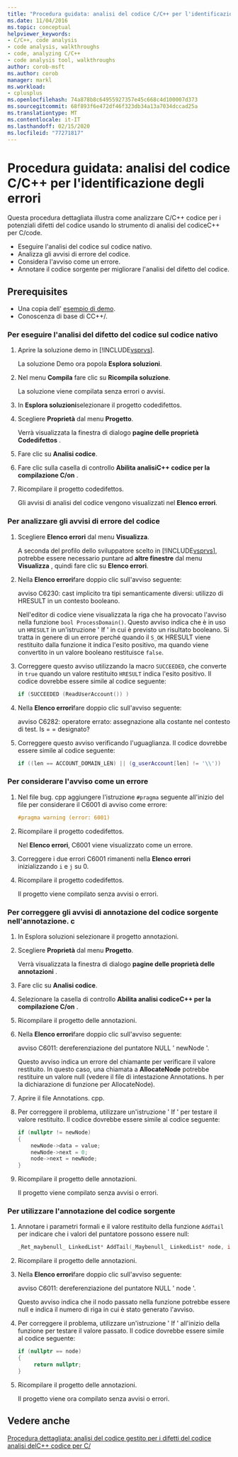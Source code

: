 ```yaml
---
title: "Procedura guidata: analisi del codice C/C++ per l'identificazione degli errori"
ms.date: 11/04/2016
ms.topic: conceptual
helpviewer_keywords:
- C/C++, code analysis
- code analysis, walkthroughs
- code, analyzing C/C++
- code analysis tool, walkthroughs
author: corob-msft
ms.author: corob
manager: markl
ms.workload:
- cplusplus
ms.openlocfilehash: 74a878b8c64955927357e45c668c4d100007d373
ms.sourcegitcommit: 68f893f6e472df46f323db34a13a7034dccad25a
ms.translationtype: MT
ms.contentlocale: it-IT
ms.lasthandoff: 02/15/2020
ms.locfileid: "77271817"
---
```

# <a name="walkthrough-analyzing-cc-code-for-defects"></a>Procedura guidata: analisi del codice C/C++ per l'identificazione degli errori

Questa procedura dettagliata illustra come analizzare C/C++ codice per i potenziali difetti del codice usando lo strumento di analisi del codiceC++ per C/code.

- Eseguire l'analisi del codice sul codice nativo.
- Analizza gli avvisi di errore del codice.
- Considera l'avviso come un errore.
- Annotare il codice sorgente per migliorare l'analisi del difetto del codice.

## <a name="prerequisites"></a>Prerequisites

- Una copia dell' [esempio di demo](../code-quality/demo-sample.md).
- Conoscenza di base di CC++/.

### <a name="to-run-code-defect-analysis-on-native-code"></a>Per eseguire l'analisi del difetto del codice sul codice nativo

1. Aprire la soluzione demo in [!INCLUDE[vsprvs](../code-quality/includes/vsprvs_md.md)].

     La soluzione Demo ora popola **Esplora soluzioni**.

2. Nel menu **Compila** fare clic su **Ricompila soluzione**.

     La soluzione viene compilata senza errori o avvisi.

3. In **Esplora soluzioni**selezionare il progetto codedifettos.

4. Scegliere **Proprietà** dal menu **Progetto**.

     Verrà visualizzata la finestra di dialogo **pagine delle proprietà Codedifettos** .

5. Fare clic su **Analisi codice**.

6. Fare clic sulla casella di controllo **Abilita analisiC++ codice per la compilazione C/on** .

7. Ricompilare il progetto codedifettos.

     Gli avvisi di analisi del codice vengono visualizzati nel **Elenco errori**.

### <a name="to-analyze-code-defect-warnings"></a>Per analizzare gli avvisi di errore del codice

1. Scegliere **Elenco errori** dal menu **Visualizza**.

     A seconda del profilo dello sviluppatore scelto in [!INCLUDE[vsprvs](../code-quality/includes/vsprvs_md.md)], potrebbe essere necessario puntare ad **altre finestre** dal menu **Visualizza** , quindi fare clic su **Elenco errori**.

2. Nella **Elenco errori**fare doppio clic sull'avviso seguente:

     avviso C6230: cast implicito tra tipi semanticamente diversi: utilizzo di HRESULT in un contesto booleano.

     Nell'editor di codice viene visualizzata la riga che ha provocato l'avviso nella funzione `bool ProcessDomain()`. Questo avviso indica che è in uso un `HRESULT` in un'istruzione ' If ' in cui è previsto un risultato booleano.  Si tratta in genere di un errore perché quando il `S_OK` HRESULT viene restituito dalla funzione it indica l'esito positivo, ma quando viene convertito in un valore booleano restituisce `false`.

3. Correggere questo avviso utilizzando la macro `SUCCEEDED`, che converte in `true` quando un valore restituito `HRESULT` indica l'esito positivo. Il codice dovrebbe essere simile al codice seguente:

   ```cpp
   if (SUCCEEDED (ReadUserAccount()) )
   ```

4. Nella **Elenco errori**fare doppio clic sull'avviso seguente:

     avviso C6282: operatore errato: assegnazione alla costante nel contesto di test. Is = = designato?

5. Correggere questo avviso verificando l'uguaglianza. Il codice dovrebbe essere simile al codice seguente:

   ```cpp
   if ((len == ACCOUNT_DOMAIN_LEN) || (g_userAccount[len] != '\\'))
   ```

### <a name="to-treat-warning-as-an-error"></a>Per considerare l'avviso come un errore

1. Nel file bug. cpp aggiungere l'istruzione `#pragma` seguente all'inizio del file per considerare il C6001 di avviso come errore:

   ```cpp
   #pragma warning (error: 6001)
   ```

2. Ricompilare il progetto codedifettos.

     Nel **Elenco errori**, C6001 viene visualizzato come un errore.

3. Correggere i due errori C6001 rimanenti nella **Elenco errori** inizializzando `i` e `j` su 0.

4. Ricompilare il progetto codedifettos.

     Il progetto viene compilato senza avvisi o errori.

### <a name="to-correct-the-source-code-annotation-warnings-in-annotationc"></a>Per correggere gli avvisi di annotazione del codice sorgente nell'annotazione. c

1. In Esplora soluzioni selezionare il progetto annotazioni.

2. Scegliere **Proprietà** dal menu **Progetto**.

     Verrà visualizzata la finestra di dialogo **pagine delle proprietà delle annotazioni** .

3. Fare clic su **Analisi codice**.

4. Selezionare la casella di controllo **Abilita analisi codiceC++ per la compilazione C/on** .

5. Ricompilare il progetto delle annotazioni.

6. Nella **Elenco errori**fare doppio clic sull'avviso seguente:

     avviso C6011: dereferenziazione del puntatore NULL ' newNode '.

     Questo avviso indica un errore del chiamante per verificare il valore restituito. In questo caso, una chiamata a **AllocateNode** potrebbe restituire un valore null (vedere il file di intestazione Annotations. h per la dichiarazione di funzione per AllocateNode).

7. Aprire il file Annotations. cpp.

8. Per correggere il problema, utilizzare un'istruzione ' If ' per testare il valore restituito. Il codice dovrebbe essere simile al codice seguente:

   ```cpp
   if (nullptr != newNode)
   {
       newNode->data = value;
       newNode->next = 0;
       node->next = newNode;
   }
   ```

9. Ricompilare il progetto delle annotazioni.

     Il progetto viene compilato senza avvisi o errori.

### <a name="to-use-source-code-annotation"></a>Per utilizzare l'annotazione del codice sorgente

1. Annotare i parametri formali e il valore restituito della funzione `AddTail` per indicare che i valori del puntatore possono essere null:

   ```cpp
   _Ret_maybenull_ LinkedList* AddTail(_Maybenull_ LinkedList* node, int value)
   ```

2. Ricompilare il progetto delle annotazioni.

3. Nella **Elenco errori**fare doppio clic sull'avviso seguente:

     avviso C6011: dereferenziazione del puntatore NULL ' node '.

     Questo avviso indica che il nodo passato nella funzione potrebbe essere null e indica il numero di riga in cui è stato generato l'avviso.

4. Per correggere il problema, utilizzare un'istruzione ' If ' all'inizio della funzione per testare il valore passato. Il codice dovrebbe essere simile al codice seguente:

   ```cpp
   if (nullptr == node)
   {
        return nullptr;
   }
   ```

5. Ricompilare il progetto delle annotazioni.

     Il progetto viene ora compilato senza avvisi o errori.

## <a name="see-also"></a>Vedere anche

[Procedura dettagliata: analisi del codice gestito per i difetti del codice](../code-quality/walkthrough-analyzing-managed-code-for-code-defects.md)
[analisi delC++ codice per C/](../code-quality/code-analysis-for-c-cpp-overview.md)
